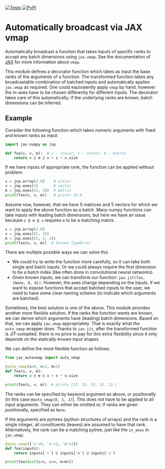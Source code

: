 [![Tests](https://github.com/mathisgerdes/autovmap/actions/workflows/python-pytest.yml/badge.svg)](https://github.com/mathisgerdes/autovmap/actions/workflows/python-package.yml)
[![PyPI](https://img.shields.io/pypi/v/jax-autovmap)](https://pypi.org/project/jax-autovmap/)
# Automatically broadcast via JAX vmap

Automatically broadcast a function that takes inputs of specific ranks to accept any batch dimensions using `jax.vmap`.
See the documentation of [JAX](https://github.com/google/jax) for more information about `vmap`.

This module defines a decorator function which takes as input the base ranks of the arguments of a function.
The transformed function takes any broadcastable combination of batched inputs and automatically applies `jax.vmap` as required.
One could equivalently apply `vmap` by hand, however the in-axes have to be chosen differently for different inputs. 
The decorator takes care of this automatically; if the underlying ranks are known, batch dimensions can be inferred.

## Example

Consider the following function which takes numeric arguments with fixed and known ranks as input:
```python
import jax.numpy as jnp

def foo(s, v, m):  # s - scalar, v - vector, m - matrix
    return v @ m @ v + s * v.size
```
If we have inputs of appropriate rank, the function can be applied without problem:
```python
s = jnp.array(2.0)    # scalar
v = jnp.ones(3)       # vector
m = jnp.ones((3, 3))  # matrix
print(foo(s, v, m))   # prints 15.0
```
Assume now, however, that we have 5 matrices and 5 vectors for which we want to apply the above function as a batch.
Many numpy functions can take inputs with leading batch dimensions, but here we have an issue because `v @ m @ v` requires `m` to be a matching matrix.
```python
s = jnp.array(2.0)
v = jnp.ones((5, 3))
m = jnp.ones((5, 3, 3))
print(foo(s, v, m))  # throws TypeError
```
There are multiple possible ways we can solve this

- We could try to write the function more carefully, so it can take both single and batch inputs. 
  Or we could always require the first dimension to be a batch index (like often done in convolutional neural networks).
- Given known inputs, we can transform our function: `jax.jit(foo, (None, 0, 0))`. 
  However, the axes change depending on the inputs. 
  If we want to expose functions that accept batched inputs to the user, we need to have some clear naming scheme (to indicate which arguments are batched).

Sometimes, the best solution is one of the above. 
This module provides another more flexible solution.
If the ranks the function *wants* are known, we can derive which arguments have (leading) batch dimensions.
Based on that, we can apply `jax.vmap` appropriately.
That is exactly what the `auto_vmap` wrapper does.
Thanks to `jax.jit`, after the transformed function is JIT-compiled, there is no price to pay for this extra flexibility since it only depends on the statically-known input shapes.

We can define the more flexible function as follows:
```python
from jax_autovmap import auto_vmap

@auto_vmap(s=0, v=1, m=2)
def foo(s, v, m):
    return v @ m @ v + s * v.size

print(foo(s, v, m))  # prints [15. 15. 15. 15. 15.]
```
The ranks can be specified by keyword argument as above, or positionally (in this case `@auto_vmap(0, 1, 2)`).
This does not have to be applied to all input arguments.
They can either be omitted or, if ranks are given positionally, specified as `None`.

If the arguments are pytrees (python structures of arrays) and the rank is a single integer, all constituents (leaves) are assumed to have that rank.
Alternatively, the rank can be a matching pytree, just like the `in_axes` in `jax.vmap`:
```python
@auto_vmap({'s'=0, 'v'=1, 'm'=2})
def foo(inputs):
    return inputs['v'] @ inputs['m'] @ inputs['v']

print(foo(dict(s=s, v=v, m=m)))
```
